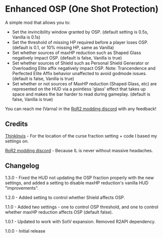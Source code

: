 # Enhanced OSP (One Shot Protection)

A simple mod that allows you to:

- Set the invincibility window granted by OSP. (default setting is 0.5s, Vanilla is 0.1s)
- Set the threshold of missing HP required before a player loses OSP. (default is 0.1, or 10% missing HP, same as Vanilla)
- Set whether sources of maxHP reduction such as Shaped Glass negatively impact OSP. (default is false, Vanilla is true)
- Set whether sources of Shield such as Personal Shield Generator or Overloading Elite affix negatively impact OSP. Note: Trancendence and Perfected Elite Affix behavior unaffected to avoid godmode issues. (default is false, Vanilla is true)
- Set whether or not sources of MaxHP reduction (Shaped Glass, etc) are represented on the HUD via a pointless 'glass' effect that takes up space and makes the bar harder to read during gameplay. (default is false, Vanilla is true)

You can reach me (Varna) in the [RoR2 modding discord](https://discord.gg/5MbXZvd) with any feedback!

## Credits

[ThinkInvis](https://github.com/ThinkInvis/RoR2-TinkersSatchel) - For the location of the curse fraction setting + code I based my settings on.

[RoR2 modding discord](https://discord.gg/5MbXZvd) - Because IL is never without massive headaches.

## Changelog

1.3.0 - Fixed the HUD not updating the OSP fraction properly with the new settings, and added a setting to disable maxHP reduction's vanilla HUD "improvements".

1.2.0 - Added setting to control whether Shield affects OSP.

1.1.0 - Added two settings - one to control OSP threshold, and one to control whether maxHP reduction affects OSP (default false).

1.0.1 - Updated to work with SotV expansion. Removed R2API dependency.

1.0.0 - Initial release